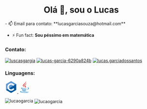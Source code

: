 <h1 align="center">Olá 👋, sou o Lucas</h1>
- 📫 Email para contato: **lucasgarciasouza@hotmail.com**

- ⚡ Fun fact: **Sou péssimo em matemática**

<h3 align="left">Contato:</h3>
<p align="left">
<a href="https://twitter.com/luscasgargia" target="blank"><img align="center" src="https://raw.githubusercontent.com/rahuldkjain/github-profile-readme-generator/master/src/images/icons/Social/twitter.svg" alt="luscasgargia" height="30" width="40" /></a>
<a href="https://linkedin.com/in/lucas-garcia-6290a824b" target="blank"><img align="center" src="https://raw.githubusercontent.com/rahuldkjain/github-profile-readme-generator/master/src/images/icons/Social/linked-in-alt.svg" alt="lucas-garcia-6290a824b" height="30" width="40" /></a>
<a href="https://instagram.com/lucas.garciadossantos" target="blank"><img align="center" src="https://raw.githubusercontent.com/rahuldkjain/github-profile-readme-generator/master/src/images/icons/Social/instagram.svg" alt="lucas.garciadossantos" height="30" width="40" /></a>
</p>

<h3 align="left">Linguagens:</h3>
<p align="left"> <a href="https://www.cprogramming.com/" target="_blank" rel="noreferrer"> <img src="https://raw.githubusercontent.com/devicons/devicon/master/icons/c/c-original.svg" alt="c" width="40" height="40"/> </a> <a href="https://www.java.com" target="_blank" rel="noreferrer"> <img src="https://raw.githubusercontent.com/devicons/devicon/master/icons/java/java-original.svg" alt="java" width="40" height="40"/> </a> </p>

<p><img align="left" src="https://github-readme-stats.vercel.app/api/top-langs?username=lucaogarcia&show_icons=true&locale=en&layout=compact" alt="lucaogarcia" /></p>

<p>&nbsp;<img align="center" src="https://github-readme-stats.vercel.app/api?username=lucaogarcia&show_icons=true&locale=en" alt="lucaogarcia" /></p>


